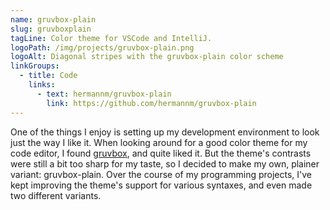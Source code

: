 ```yaml
---
name: gruvbox-plain
slug: gruvboxplain
tagLine: Color theme for VSCode and IntelliJ.
logoPath: /img/projects/gruvbox-plain.png
logoAlt: Diagonal stripes with the gruvbox-plain color scheme
linkGroups:
  - title: Code
    links:
      - text: hermannm/gruvbox-plain
        link: https://github.com/hermannm/gruvbox-plain
---
```


One of the things I enjoy is setting up my development environment to look just the way I like it.
When looking around for a good color theme for my code editor, I found
[gruvbox](https://github.com/morhetz/gruvbox#readme), and quite liked it. But the theme's contrasts
were still a bit too sharp for my taste, so I decided to make my own, plainer variant:
gruvbox-plain. Over the course of my programming projects, I've kept improving the theme's support
for various syntaxes, and even made two different variants.

